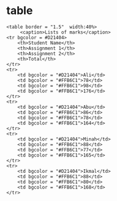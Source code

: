 # table
<!DOCTYPE html>
<html>
<head>
<style>
table, th, td {
  border: 1px solid black;
  border-collapse: collapse;
}

</style>
</head>
<body> 


	<table border = "1.5"  width:40%>
		 <caption>Lists of marks</caption>
	<tr bgcolor = #D21404>
		<th>Student Name</th>
		<th>Assignment 1</th>
		<th>Assignment 2</th>
		<th>Total</th>
	</tr>
	<tr> 
		<td bgcolor = "#D21404">Ali</td>
		<td bgcolor = "#FFB6C1">78</td>
		<td bgcolor = "#FFB6C1">98</td>
		<td bgcolor = "#FFB6C1">176</td>
	</tr>
	<tr>
		<td bgcolor = "#D21404">Abu</td>
		<td bgcolor = "#FFB6C1">86</td>
		<td bgcolor = "#FFB6C1">78</td>
		<td bgcolor = "#FFB6C1">164</td>
	</tr>
	<tr>
		<td bgcolor = "#D21404">Minah</td>
		<td bgcolor = "#FFB6C1">88</td>
		<td bgcolor = "#FFB6C1">77</td>
		<td bgcolor = "#FFB6C1">165</td>
	</tr>
	<tr> 
		<td bgcolor = "#D21404">Ikmal</td>
		<td bgcolor = "#FFB6C1">88</td>
		<td bgcolor = "#FFB6C1">80</td>
		<td bgcolor = "#FFB6C1">168</td>
	</tr>

</body>
</html>